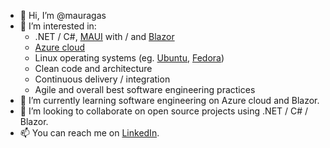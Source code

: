 - 👋 Hi, I’m @mauragas
- 👀 I’m interested in:
  - .NET / C#, [MAUI](https://docs.microsoft.com/en-us/dotnet/maui/) with / and [Blazor](https://dotnet.microsoft.com/apps/aspnet/web-apps/blazor)
  - [Azure cloud](https://azure.microsoft.com/en-us/overview/what-is-azure/)
  - Linux operating systems (eg. [Ubuntu](https://ubuntu.com/), [Fedora](https://getfedora.org/)) 
  - Clean code and architecture
  - Continuous delivery / integration
  - Agile and overall best software engineering practices
- 🌱 I’m currently learning software engineering on Azure cloud and Blazor.
- 💞️ I’m looking to collaborate on open source projects using .NET / C# / Blazor.
- 📫 You can reach me on [LinkedIn](https://www.linkedin.com/in/mauragas).
